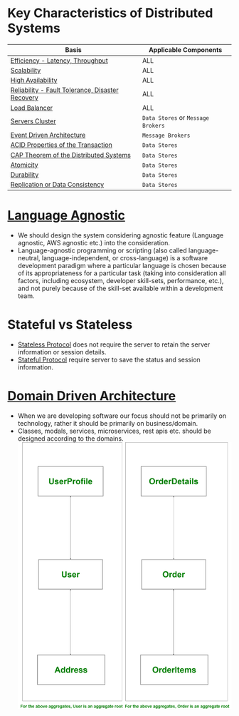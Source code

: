 
# Key Characteristics of Distributed Systems

| Basis                                                                                  | Applicable Components              |
|----------------------------------------------------------------------------------------|------------------------------------|
| [Efficiency - Latency, Throughput](LatencyThroughput.md)                               | ALL                                |
| [Scalability](Scalability.md)                                                          | ALL                                |
| [High Availability](HighAvailability.md)                                               | ALL                                |
| [Reliability - Fault Tolerance, Disaster Recovery](FaultTolerance&DisasterRecovery.md) | ALL                                |
| [Load Balancer](LoadBalancer.md)                                                       | ALL                                |
| [Servers Cluster](ServersCluster.md)                                                   | `Data Stores` or `Message Brokers` |
| [Event Driven Architecture](EventDrivenArchitecture.md)                                | `Message Brokers`                  |
| [ACID Properties of the Transaction](ACID.md)                                          | `Data Stores`                      |
| [CAP Theorem of the Distributed Systems](CAP.md)                                       | `Data Stores`                      |
| [Atomicity](Atomicity.md)                                                              | `Data Stores`                      |
| [Durability](Durability.md)                                                            | `Data Stores`                      |
| [Replication or Data Consistency](ReplicationOrDataConsistency.md)                     | `Data Stores`                      |

# [Language Agnostic](https://en.wikipedia.org/wiki/Language-agnostic)
- We should design the system considering agnostic feature (Language agnostic, AWS agnostic etc.) into the consideration.
- Language-agnostic programming or scripting (also called language-neutral, language-independent, or cross-language) is a software development paradigm where a particular language is chosen because of its appropriateness for a particular task (taking into consideration all factors, including ecosystem, developer skill-sets, performance, etc.), and not purely because of the skill-set available within a development team.

# Stateful vs Stateless
- [Stateless Protocol](https://www.geeksforgeeks.org/difference-between-stateless-and-stateful-protocol/) does not require the server to retain the server information or session details.
- [Stateful Protocol](https://www.geeksforgeeks.org/difference-between-stateless-and-stateful-protocol/) require server to save the status and session information.

# [Domain Driven Architecture](https://www.geeksforgeeks.org/domain-driven-design-ddd/)
- When we are developing software our focus should not be primarily on technology, rather it should be primarily on business/domain.
- Classes, modals, services, microservices, rest apis etc. should be designed according to the domains.
![img.png](assests/domain_driven_design.png)



